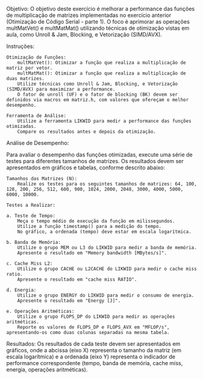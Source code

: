 Objetivo:
O objetivo deste exercício é melhorar a performance das funções de multiplicação de matrizes implementadas no exercício anterior (Otimização de Código Serial - parte 1). O foco é aprimorar as operações multMatVet() e multMatMat() utilizando técnicas de otimização vistas em aula, como Unroll & Jam, Blocking, e Vetorização (SIMD/AVX).

Instruções:

    Otimização de Funções:
        multMatVet(): Otimizar a função que realiza a multiplicação de matriz por vetor.
        multMatMat(): Otimizar a função que realiza a multiplicação de duas matrizes.
        Utilize técnicas como Unroll & Jam, Blocking, e Vetorização (SIMD/AVX) para maximizar a performance.
        O fator de unroll (UF) e o fator de blocking (BK) devem ser definidos via macros em matriz.h, com valores que ofereçam o melhor desempenho.

    Ferramenta de Análise:
        Utilize a ferramenta LIKWID para medir a performance das funções otimizadas.
        Compare os resultados antes e depois da otimização.

Análise de Desempenho:

Para avaliar o desempenho das funções otimizadas, execute uma série de testes para diferentes tamanhos de matrizes. Os resultados devem ser apresentados em gráficos e tabelas, conforme descrito abaixo:

    Tamanhos das Matrizes (N):
        Realize os testes para os seguintes tamanhos de matrizes: 64, 100, 128, 200, 256, 512, 600, 900, 1024, 2000, 2048, 3000, 4000, 5000, 6000, 10000.

    Testes a Realizar:

    a. Teste de Tempo:
        Meça o tempo médio de execução da função em milissegundos.
        Utilize a função timestamp() para a medição do tempo.
        No gráfico, a ordenada (tempo) deve estar em escala logarítmica.

    b. Banda de Memória:
        Utilize o grupo MEM ou L3 do LIKWID para medir a banda de memória.
        Apresente o resultado em "Memory bandwidth [MBytes/s]".

    c. Cache Miss L2:
        Utilize o grupo CACHE ou L2CACHE do LIKWID para medir o cache miss ratio.
        Apresente o resultado em "cache miss RATIO".

    d. Energia:
        Utilize o grupo ENERGY do LIKWID para medir o consumo de energia.
        Apresente o resultado em "Energy [J]".

    e. Operações Aritméticas:
        Utilize o grupo FLOPS_DP do LIKWID para medir as operações aritméticas.
        Reporte os valores de FLOPS_DP e FLOPS_AVX em "MFLOP/s", apresentando-os como duas colunas separadas na mesma tabela.

Resultados:
Os resultados de cada teste devem ser apresentados em gráficos, onde a abcissa (eixo X) representa o tamanho da matriz (em escala logarítmica) e a ordenada (eixo Y) representa o indicador de performance correspondente (tempo, banda de memória, cache miss, energia, operações aritméticas).
